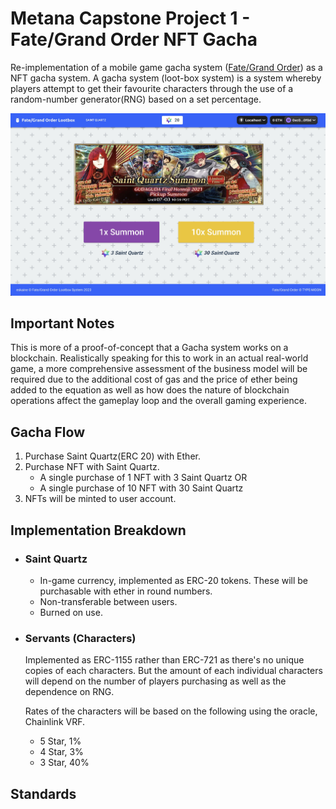 # Metana Capstone Project 1 - Fate/Grand Order NFT Gacha

Re-implementation of a mobile game gacha system ([Fate/Grand Order](https://fate-go.us)) as a NFT gacha system. A gacha system (loot-box system) is a system 
whereby players attempt to get their favourite characters through the use of a random-number generator(RNG) based 
on a set percentage.

<img src="cover_image.jpg" alt="cover image" width="600"/>

## Important Notes

This is more of a proof-of-concept that a Gacha system works on a blockchain. Realistically speaking for this to work
in an actual real-world game, a more comprehensive assessment of the business model will be required due to the additional cost of gas and the price of ether being added to the equation as well as how does the nature of blockchain operations affect the gameplay loop and the overall gaming experience.

## Gacha Flow

1. Purchase Saint Quartz(ERC 20) with Ether.
2. Purchase NFT with Saint Quartz.
    - A single purchase of 1 NFT with 3 Saint Quartz OR
    - A single purchase of 10 NFT with 30 Saint Quartz
3. NFTs will be minted to user account.

## Implementation Breakdown

- ### Saint Quartz
    - In-game currency, implemented as ERC-20 tokens. These will be purchasable with ether in round numbers.
    - Non-transferable between users.
    - Burned on use.
- ### Servants (Characters)
    Implemented as ERC-1155 rather than ERC-721 as there's no unique copies of each characters. But the amount of each individual characters will depend on the number of players purchasing as well as the dependence on RNG.

    Rates of the characters will be based on the following using the oracle, Chainlink VRF.
    
    - 5 Star, 1% 
    - 4 Star, 3% 
    - 3 Star, 40%

## Standards
